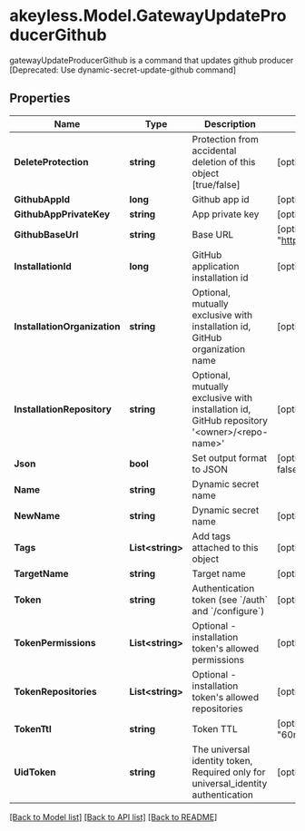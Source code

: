 # akeyless.Model.GatewayUpdateProducerGithub
gatewayUpdateProducerGithub is a command that updates github producer [Deprecated: Use dynamic-secret-update-github command]

## Properties

Name | Type | Description | Notes
------------ | ------------- | ------------- | -------------
**DeleteProtection** | **string** | Protection from accidental deletion of this object [true/false] | [optional] 
**GithubAppId** | **long** | Github app id | [optional] 
**GithubAppPrivateKey** | **string** | App private key | [optional] 
**GithubBaseUrl** | **string** | Base URL | [optional] [default to "https://api.github.com/"]
**InstallationId** | **long** | GitHub application installation id | [optional] 
**InstallationOrganization** | **string** | Optional, mutually exclusive with installation id, GitHub organization name | [optional] 
**InstallationRepository** | **string** | Optional, mutually exclusive with installation id, GitHub repository &#39;&lt;owner&gt;/&lt;repo-name&gt;&#39; | [optional] 
**Json** | **bool** | Set output format to JSON | [optional] [default to false]
**Name** | **string** | Dynamic secret name | 
**NewName** | **string** | Dynamic secret name | [optional] 
**Tags** | **List&lt;string&gt;** | Add tags attached to this object | [optional] 
**TargetName** | **string** | Target name | [optional] 
**Token** | **string** | Authentication token (see &#x60;/auth&#x60; and &#x60;/configure&#x60;) | [optional] 
**TokenPermissions** | **List&lt;string&gt;** | Optional - installation token&#39;s allowed permissions | [optional] 
**TokenRepositories** | **List&lt;string&gt;** | Optional - installation token&#39;s allowed repositories | [optional] 
**TokenTtl** | **string** | Token TTL | [optional] [default to "60m"]
**UidToken** | **string** | The universal identity token, Required only for universal_identity authentication | [optional] 

[[Back to Model list]](../README.md#documentation-for-models) [[Back to API list]](../README.md#documentation-for-api-endpoints) [[Back to README]](../README.md)

